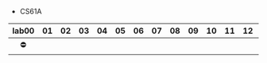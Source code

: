 - CS61A

 lab00 | 01   | 02   | 03   | 04   | 05   | 06   | 07   | 08   | 09   | 10   | 11   | 12   | 13   | 14   
:-:|---|---|---|---|---|---|---|---|---|---|---|---|---|---
   ⛔   |      |      |      |      |      |      |      |      |      |      |      |      |      |      

 

